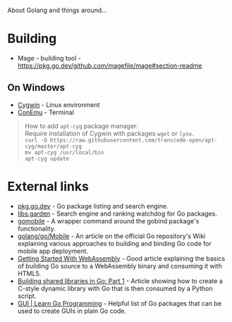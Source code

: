 About Golang and things around...

# Building
- Mage - building tool - https://pkg.go.dev/github.com/magefile/mage#section-readme


## On Windows
- [Cygwin](https://www.cygwin.com/) - Linux environment
- [ConEmu](https://conemu.github.io/) - Terminal

> How to add `apt-cyg` package manager:  
> Require installation of Cygwin with packages `wget` or `lynx`.  
> `curl -O https://raw.githubusercontent.com/transcode-open/apt-cyg/master/apt-cyg`  
> `mv apt-cyg /usr/local/bin`  
> `apt-cyg update`


# External links

- [pkg.go.dev](https://pkg.go.dev) - Go package listing and search engine.
- [libs.garden](https://libs.garden/go) - Search engine and ranking watchdog for Go packages.
- [gomobile](https://pkg.go.dev/golang.org/x/mobile/cmd/gomobile) - A wrapper command around the gobind package's functionality.
- [golang/go/Mobile](https://github.com/golang/go/wiki/Mobile) - An article on the official Go repository's Wiki explaining various approaches to building and binding Go code for mobile app deployment.
- [Getting Started With WebAssembly](https://medium.com/swlh/getting-started-with-webassembly-and-go-by-building-an-image-to-ascii-converter-dea10bdf71f6) - Good article explaining the basics of building Go source to a WebAssembly binary and consuming it with HTML5.
- [Building shared libraries in Go: Part 1]() - Article showing how to create a C-style dynamic library with Go that is then consumed by a Python script.
- [GUI | Learn Go Programming](https://golangr.com/gui/) - Helpful list of Go packages that can be used to create GUIs in plain Go code.
